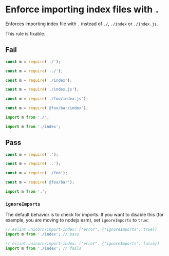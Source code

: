 # Enforce importing index files with `.`

Enforces importing index file with `.` instead of `./`, `./index` or `./index.js`.

This rule is fixable.


## Fail

```js
const m = require('./');
```

```js
const m = require('../');
```

```js
const m = require('./index');
```

```js
const m = require('./index.js');
```

```js
const m = require('./foo/index.js');
```

```js
const m = require('@foo/bar/index');
```

```js
import m from './';
```

```js
import m from './index';
```


## Pass

```js
const m = require('.');
```

```js
const m = require('..');
```

```js
const m = require('./foo');
```

```js
const m = require('@foo/bar');
```

```js
import m from '.';
```


### `ignoreImports`

The default behavior is to check for imports. If you want to disable this (for example, you are moving to nodejs esm), set `ignoreImports` to `true`:

```js
// eslint unicorn/import-index: ["error", {"ignoreImports": true}]
import m from './index'; // pass

// eslint unicorn/import-index: ["error", {"ignoreImports": false}]
import m from './index'; // fails
```
